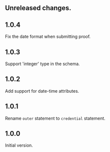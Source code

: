 ## Unreleased changes.

## 1.0.4

Fix the date format when submitting proof.

## 1.0.3

Support 'integer' type in the schema.

## 1.0.2

Add support for date-time attributes.

## 1.0.1

Rename `outer` statement to `credential` statement.

## 1.0.0

Initial version.
